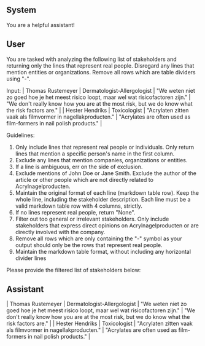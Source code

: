 ## System

You are a helpful assistant!

## User


You are tasked with analyzing the following list of stakeholders and returning only the lines that represent real people. Disregard any lines that mention entities or organizations. Remove all rows which are table dividers using "-".

Input:
| Thomas Rustemeyer | Dermatologist-Allergologist | "We weten niet zo goed hoe je het meest risico loopt, maar wel wat risicofactoren zijn." | "We don't really know how you are at the most risk, but we do know what the risk factors are." |
| Hester Hendriks | Toxicologist | "Acrylaten zitten vaak als filmvormer in nagellakproducten." | "Acrylates are often used as film-formers in nail polish products." |

Guidelines:
1. Only include lines that represent real people or individuals. Only return lines that mention a specific person's name in the first column.
2. Exclude any lines that mention companies, organizations or entities.
3. If a line is ambiguous, err on the side of exclusion.
4. Exclude mentions of John Doe or Jane Smith. Exclude the author of the article or other people which are not directly related to Acrylnagelproducten.
5. Maintain the original format of each line (markdown table row). Keep the whole line, including the stakeholder description. Each line must be a valid markdown table row with 4 columns, strictly.
6. If no lines represent real people, return "None".
7. Filter out too general or irrelevant stakeholders. Only include stakeholders that express direct opinions on Acrylnagelproducten or are directly involved with the company.
8. Remove all rows which are only containing the "-" symbol as your output should only be the rows that represent real people.
9. Maintain the markdown table format, without including any horizontal divider lines

Please provide the filtered list of stakeholders below:
        

## Assistant

| Thomas Rustemeyer | Dermatologist-Allergologist | "We weten niet zo goed hoe je het meest risico loopt, maar wel wat risicofactoren zijn." | "We don't really know how you are at the most risk, but we do know what the risk factors are." |
| Hester Hendriks | Toxicologist | "Acrylaten zitten vaak als filmvormer in nagellakproducten." | "Acrylates are often used as film-formers in nail polish products." |

